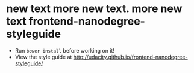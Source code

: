 new text more new text. more new text
frontend-nanodegree-styleguide
==============================

* Run `bower install` before working on it!
* View the style guide at http://udacity.github.io/frontend-nanodegree-styleguide/
